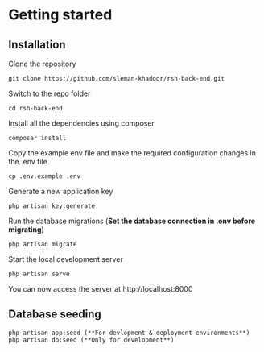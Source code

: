 # Getting started

## Installation

Clone the repository

    git clone https://github.com/sleman-khadoor/rsh-back-end.git

Switch to the repo folder

    cd rsh-back-end

Install all the dependencies using composer

    composer install

Copy the example env file and make the required configuration changes in the .env file

    cp .env.example .env

Generate a new application key

    php artisan key:generate

Run the database migrations (**Set the database connection in .env before migrating**)

    php artisan migrate

Start the local development server

    php artisan serve


You can now access the server at http://localhost:8000


## Database seeding

    php artisan app:seed (**For devlopment & deployment environments**)
    php artisan db:seed (**Only for development**)
